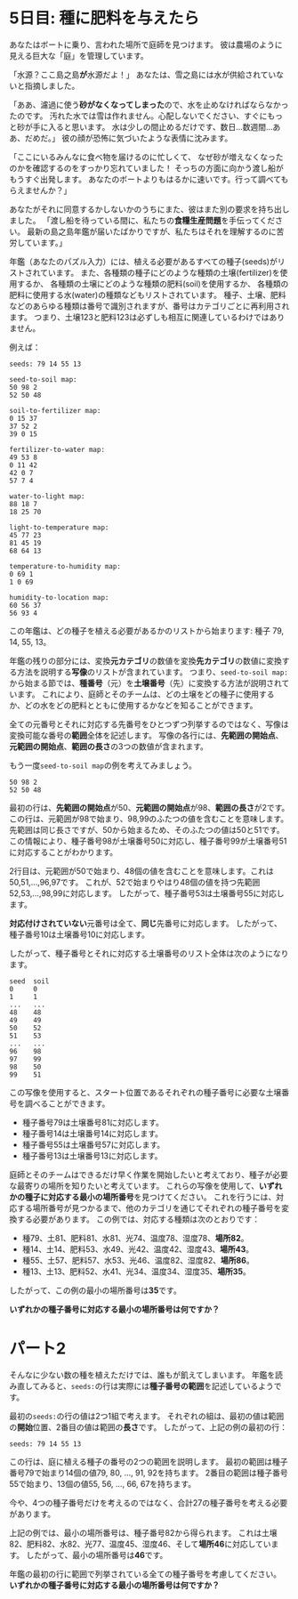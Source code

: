 # 5日目: 種に肥料を与えたら

あなたはボートに乗り、言われた場所で庭師を見つけます。
彼は農場のように見える巨大な「庭」を管理しています。

「水源？ここ島之島**が**水源だよ！」
あなたは、雪之島には水が供給されていないと指摘しました。

「ああ、濾過に使う**砂がなくなってしまった**ので、水を止めなければならなかったのです。
汚れた水では雪は作れません。心配しないでください、すぐにもっと砂が手に入ると思います。
水は少しの間止めるだけです、数日…数週間…ああ、だめだ。」
彼の顔が恐怖に気づいたような表情に沈みます。

「ここにいるみんなに食べ物を届けるのに忙しくて、
なぜ砂が増えなくなったのかを確認するのをすっかり忘れていました！
そっちの方面に向かう渡し船がもうすぐ出発します。
あなたのボートよりもはるかに速いです。行って調べてもらえませんか？」

あなたがそれに同意するかしないかのうちにまた、彼はまた別の要求を持ち出しました。<!-- barely超訳 -->
「渡し船を待っている間に、私たちの**食糧生産問題**を手伝ってください。
最新の島之島年鑑が届いたばかりですが、私たちはそれを理解するのに苦労しています。」

年鑑（あなたのパズル入力）には、植える必要があるすべての種子(seeds)がリストされています。
また、各種類の種子にどのような種類の土壌(fertilizer)を使用するか、
各種類の土壌にどのような種類の肥料(soil)を使用するか、
各種類の肥料に使用する水(water)の種類などもリストされています。
種子、土壌、肥料などのあらゆる種類は番号で識別されますが、番号はカテゴリごとに再利用されます。
つまり、土壌123と肥料123は必ずしも相互に関連しているわけではありません。

例えば：

```
seeds: 79 14 55 13

seed-to-soil map:
50 98 2
52 50 48

soil-to-fertilizer map:
0 15 37
37 52 2
39 0 15

fertilizer-to-water map:
49 53 8
0 11 42
42 0 7
57 7 4

water-to-light map:
88 18 7
18 25 70

light-to-temperature map:
45 77 23
81 45 19
68 64 13

temperature-to-humidity map:
0 69 1
1 0 69

humidity-to-location map:
60 56 37
56 93 4
```

この年鑑は、どの種子を植える必要があるかのリストから始まります: 種子 79, 14, 55, 13。

年鑑の残りの部分には、変換**元カテゴリ**の数値を変換**先カテゴリ**の数値に変換する方法を説明する**写像**のリストが含まれています。
つまり、`seed-to-soil map:` から始まる節では、**種番号**（元）を**土壌番号**（先）に変換する方法が説明されています。
これにより、庭師とそのチームは、どの土壌をどの種子に使用するか、どの水をどの肥料とともに使用するかなどを知ることができます。

全ての元番号とそれに対応する先番号をひとつずつ列挙するのではなく、写像は変換可能な番号の**範囲**全体を記述します。
写像の各行には、**先範囲の開始点**、**元範囲の開始点**、**範囲の長さ**の3つの数値が含まれます。

もう一度`seed-to-soil map`の例を考えてみましょう。

```
50 98 2
52 50 48
```

最初の行は、**先範囲の開始点**が50、**元範囲の開始点**が98、**範囲の長さ**が2です。
この行は、元範囲が98で始まり、98,99のふたつの値を含むことを意味します。
先範囲は同じ長さですが、50から始まるため、そのふたつの値は50と51です。
この情報により、種子番号98が土壌番号50に対応し、種子番号99が土壌番号51に対応することがわかります。

2行目は、元範囲が50で始まり、48個の値を含むことを意味します。これは50,51,…,96,97です。
これが、52で始まりやはり48個の値を持つ先範囲52,53,…,98,99に対応します。
したがって、種子番号53は土壌番号55に対応します。

**対応付けされていない**元番号は全て、**同じ**先番号に対応します。
したがって、種子番号10は土壌番号10に対応します。

したがって、種子番号とそれに対応する土壌番号のリスト全体は次のようになります。

```
seed  soil
0     0
1     1
...   ...
48    48
49    49
50    52
51    53
...   ...
96    98
97    99
98    50
99    51
```

この写像を使用すると、スタート位置であるそれぞれの種子番号に必要な土壌番号を調べることができます。

- 種子番号79は土壌番号81に対応します。
- 種子番号14は土壌番号14に対応します。
- 種子番号55は土壌番号57に対応します。
- 種子番号13は土壌番号13に対応します。

庭師とそのチームはできるだけ早く作業を開始したいと考えており、種子が必要な最寄りの場所を知りたいと考えています。
これらの写像を使用して、**いずれかの種子に対応する最小の場所番号**を見つけてください。
これを行うには、対応する場所番号が見つかるまで、他のカテゴリを通じてそれぞれの種子番号を変換する必要があります。
この例では、対応する種類は次のとおりです：

- 種79、土81、肥料81、水81、光74、温度78、湿度78、**場所82**。
- 種14、土14、肥料53、水49、光42、温度42、湿度43、**場所43**。
- 種55、土57、肥料57、水53、光46、温度82、湿度82、**場所86**。
- 種13、土13、肥料52、水41、光34、温度34、湿度35、**場所35**。

したがって、この例の最小の場所番号は**35**です。

**いずれかの種子番号に対応する最小の場所番号は何ですか？**

# パート2

そんなに少ない数の種を植えただけでは、誰もが飢えてしまいます。
年鑑を読み直してみると、`seeds:`の行は実際には**種子番号の範囲**を記述しているようです。

最初の`seeds:`の行の値は2つ1組で考えます。
それぞれの組は、最初の値は範囲の**開始**位置、2番目の値は範囲の**長さ**です。
したがって、上記の例の最初の行：

```
seeds: 79 14 55 13
```

この行は、庭に植える種子の番号の2つの範囲を説明します。
最初の範囲は種子番号79で始まり14個の値79, 80, …, 91, 92を持ちます。
2番目の範囲は種子番号55で始まり、13個の値55, 56, …, 66, 67を持ちます。

今や、4つの種子番号だけを考えるのではなく、合計27の種子番号を考える必要があります。

上記の例では、最小の場所番号は、種子番号82から得られます。
これは土壌82、肥料82、水82、光77、温度45、湿度46、そして**場所46**に対応しています。
したがって、最小の場所番号は**46**です。

年鑑の最初の行に範囲で列挙されている全ての種子番号を考慮してください。
**いずれかの種子番号に対応する最小の場所番号は何ですか？**
